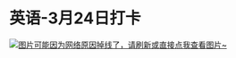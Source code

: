 # 英语-3月24日打卡

[![图片可能因为网络原因掉线了，请刷新或直接点我查看图片~](https://cdn.jsdelivr.net/gh/ylsislove/image-home/test/20210324234411.jpg)](https://cdn.jsdelivr.net/gh/ylsislove/image-home/test/20210324234411.jpg)
